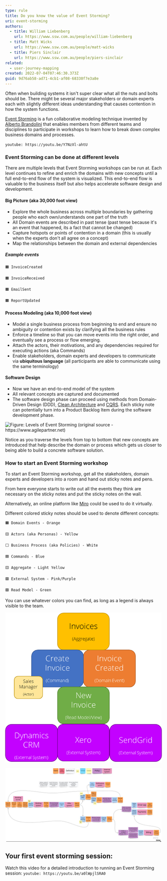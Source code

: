```yaml
---
type: rule
title: Do you know the value of Event Storming?
uri: event-storming
authors:
  - title: William Liebenberg
    url: https://www.ssw.com.au/people/william-liebenberg
  - title: Matt Wicks
    url: https://www.ssw.com.au/people/matt-wicks
  - title: Piers Sinclair
    url: https://www.ssw.com.au/people/piers-sinclair
related:
  - user-journey-mapping
created: 2022-07-04T07:46:30.373Z
guid: 9d76ab58-ad71-4cb1-af08-68330f7e3a8e
---
```

Often when building systems it isn't super clear what all the nuts and bolts should be. There might be several major stakeholders or domain experts each with slightly different ideas understanding that causes contention in how the system functions. 

[Event Storming](https://www.eventstorming.com/) is a fun collaborative modeling technique invented by [Alberto Brandolini](https://twitter.com/ziobrando) that enables members from different teams and disciplines to participate in workshops to learn how to break down complex business domains and processes. 

<!--endintro-->

`youtube: https://youtu.be/Y7NzXl-ahtU`

### Event Storming can be done at different levels

There are multiple levels that Event Storming workshops can be run at. Each level continues to refine and enrich the domains with new concepts until a full end-to-end flow of the system is visualized. This end-to-end flow is valuable to the business itself but also helps accelerate software design and development.

#### Big Picture (aka 30,000 foot view)

* Explore the whole business across multiple boundaries by gathering people who each own/understands one part of the truth
* All Domain events are described in past tense (past tense because it's an event that happened, its a fact that cannot be changed)
* Capture hotspots or points of contention in a domain (this is usually when the experts don't all agree on a concept)
* Map the relationships between the domain and external dependencies

##### Example events

    🟧 InvoiceCreated

    🟧 InvoiceReceived

    🟧 EmailSent
  
    🟧 ReportUpdated

#### Process Modeling (aka 10,000 foot view)

* Model a single business process from beginning to end and ensure no ambiguity or contention exists by clarifying all the business rules
* Enforce a timeline so that you can move events into the right order, and eventually see a process or flow emerging.
* Attach the actors, their motivations, and any dependencies required for executing actions (aka Commands)
* Enable stakeholders, domain experts and developers to communicate via **ubiquitous language** (all participants are able to communicate using the same terminology)

#### Software Design

* Now we have an end-to-end model of the system
* All relevant concepts are captured and documented
* The software design phase can proceed using methods from Domain-Driven Design (DDD), [Clean Architecture](https://www.ssw.com.au/rules/rules-to-better-clean-architecture) and [CQRS](https://www.ssw.com.au/rules/use-the-mediator-pattern-with-cqrs). Each sticky note can potentially turn into a Product Backlog Item during the software development phase.

![Figure: Levels of Event Storming (original source - https://www.agilepartner.net)](https://www.agilepartner.net/wp-content/uploads/Levels.png)

Notice as you traverse the levels from top to bottom that new concepts are introduced that help describe the domain or process which gets us closer to being able to build a concrete software solution.  

### How to start an Event Storming workshop

To start an Event Storming workshop, get all the stakeholders, domain experts and developers into a room and hand out sticky notes and pens. 

From here everyone starts to write out all the events they think are necessary on the sticky notes and put the sticky notes on the wall. 

Alternatively, an online platform like [Miro](https://miro.com/) could be used to do it virtually.

Different colored sticky notes should be used to denote different concepts:

    🟧 Domain Events - Orange

    🟨 Actors (aka Personas) - Yellow

    ⬜ Business Process (aka Policies) - White

    🟦 Commands - Blue

    🟨 Aggregate - Light Yellow

    🟪 External System - Pink/Purple

    🟩 Read Model - Green

You can use whatever colors you can find, as long as a legend is always visible to the team.

![Figure: Example of Domain Events, Commands, Actors, etc. arranged underneath the Aggregate](event-stormingpng.png)

![Figure: Example events and timeline of a booking system](event-storming-03.jpeg)

## Your first event storming session:

Watch this video for a detailed introduction to running an Event Storming session:
`youtube: https://youtu.be/a0lWpjlSRA0`
